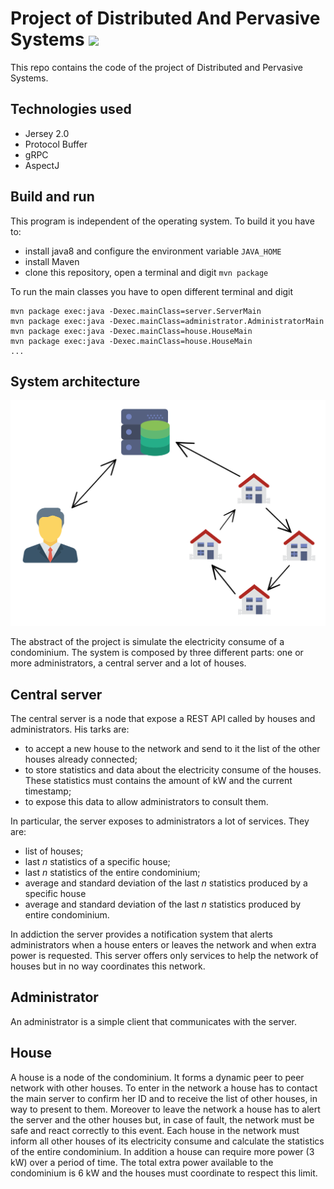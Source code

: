 # Project of Distributed And Pervasive Systems ![](https://travis-ci.org/micheleantonazzi/distributed-and-pervasive-systems.svg?branch=develop)

This repo contains the code of the project of Distributed and Pervasive Systems.

## Technologies used

* Jersey 2.0
* Protocol Buffer
* gRPC
* AspectJ

## Build and run
This program is independent of the operating system. To build it you have to:
* install java8 and configure the environment variable `JAVA_HOME`
* install Maven
* clone this repository, open a terminal and digit `mvn package`

To run the main classes you have to open different terminal and  digit 

```
mvn package exec:java -Dexec.mainClass=server.ServerMain
mvn package exec:java -Dexec.mainClass=administrator.AdministratorMain
mvn package exec:java -Dexec.mainClass=house.HouseMain
mvn package exec:java -Dexec.mainClass=house.HouseMain
...
```

## System architecture 

![System architecture](images/png/architecture.png)

The abstract of the project is simulate the electricity consume of a condominium. The system is composed by three different parts: one or more administrators, a central server and a lot of houses. 

## Central server

The central server is a node that expose a REST API called by houses and administrators. His tarks are:

* to accept a new house to the network and send to it the list of the other houses already connected;
* to store statistics and data about the electricity consume of the houses. These statistics must contains the amount of kW and the current timestamp;
* to expose this data to allow administrators to consult them.

In particular, the server exposes to administrators a lot of services. They are:

* list of houses;
* last *n* statistics of a specific house;
* last *n* statistics of the entire condominium;
* average and standard deviation of the last *n* statistics produced by a specific house
* average and standard deviation of the last *n* statistics produced by entire condominium.

In addiction the server provides a notification system that alerts administrators when a house enters or leaves the network and when extra power is requested. This server offers only services to help the network of houses but in no way coordinates this network.

## Administrator

An administrator is a simple client that communicates with the server. 

## House

A house is a node of the condominium. It forms a dynamic peer to peer network with other houses. To enter in the network a house has to contact the main server to confirm her ID and to receive the list of other houses, in way to present to them. Moreover to leave the network a house has to alert the server and the other houses but, in case of fault, the network must be safe and react correctly to this event. Each house in the network must inform all other houses of its electricity consume and calculate the statistics of the entire condominium. In addition a house can require more power (3 kW) over a period of time. The total extra power available to the condominium is 6 kW and the houses must coordinate to  respect this limit.